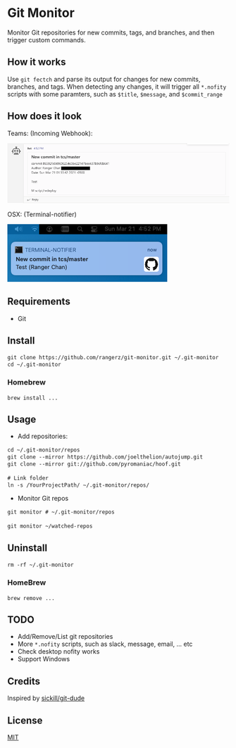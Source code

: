 # Git Monitor

Monitor Git repositories for new commits, tags, and branches, and then trigger custom commands.



## How it works

Use `git fectch` and parse its output for changes for new commits, branches, and tags. When detecting any changes, it will trigger all `*.nofity` scripts with some paramters, such as `$title`, `$message`, and `$commit_range`



## How does it look

Teams: (Incoming Webhook):

![git-monitor on Teams](images/teams-incoming-webhook.png)



OSX: (Terminal-notifier)

![git-monitor on Mac OSX](images/macosx-terminal-notifier.png)





## Requirements

- Git



## Install

```
git clone https://github.com/rangerz/git-monitor.git ~/.git-monitor
cd ~/.git-monitor
```



### Homebrew

```
brew install ...
```



## Usage

- Add repositories:

```
cd ~/.git-monitor/repos
git clone --mirror https://github.com/joelthelion/autojump.git
git clone --mirror git://github.com/pyromaniac/hoof.git

# Link folder
ln -s /YourProjectPath/ ~/.git-monitor/repos/
```

- Monitor Git repos

```
git monitor # ~/.git-monitor/repos

git monitor ~/watched-repos
```



## Uninstall

```
rm -rf ~/.git-monitor
```

### HomeBrew

```
brew remove ...
```



## TODO

- Add/Remove/List git repositories
- More `*.nofity` scripts, such as slack, message, email, ... etc
- Check desktop nofity works
- Support Windows



## Credits

Inspired by [sickill/git-dude](https://github.com/sickill/git-dude)



## License

[MIT](https://opensource.org/licenses/MIT)







